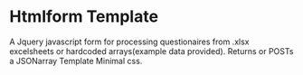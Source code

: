 # Htmlform Template
 A Jquery javascript form for processing questionaires from .xlsx excelsheets or hardcoded arrays(example data provided). 
 Returns or POSTs a JSONarray
 Template Minimal css.
